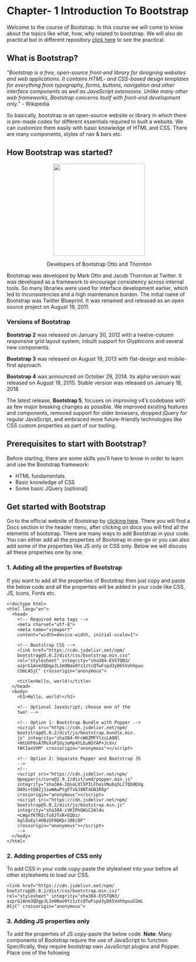 # Chapter- 1 Introduction To Bootstrap

Welcome to the course of Bootstrap. In this course we will come to know about the topics like what, how, why related to bootstrap. We will also do practical but in different repository <a href="https://github.com/Vaibhavpratapsingh22/website">click here</a> to see the practical.

## What is Bootstrap?

*"Bootstrap is a free, open-source front-end library for designing websites and web applications. It contains HTML- and CSS-based design templates for everything from typography, forms, buttons, navigation and other interface components as well as JavaScript extensions. Unlike many other web frameworks, Bootstrap concerns itself with front-end development only."* - Wikipedia

So basically, bootstrap is an open-source website or library in which there is pre-made codes for different essentials required to built a website. We can customize them easily with basic knowledge of HTML and CSS. There are many components, styles of nav & bars etc. 

## How Bootstrap was started?

<p align="center"><img src="https://miro.medium.com/max/450/1*Rn1qm0COeT7oxrSwGzD3GQ@2x.jpeg" height="250px" width="250px"></img></p>

<p align="center">Developers of Bootstrap Otto and Thornton</p>

Bootstrap was developed by Mark Otto and Jacob Thornton at Twitter. It was developed as a framework to encourage consistency across internal tools. So many libraries were used for interface development earlier, which led to inconsistencies and a high maintenance burden. The initial name of Bootstrap was Twitter Blueprint. It was renamed and released as an open source project on August 19, 2011.

### Versions of Bootstrap
**Bootstrap 2** was released on January 30, 2012 with a twelve-column responsive grid layout system, inbuilt support for Glyphicons and several new components.

**Bootstrap 3** was released on August 19, 2013 with flat-design and mobile-first approach.

**Bootstrap 4** was announced on October 29, 2014. Its alpha version was released on August 19, 2015. Stable version was released on January 18, 2018.

The latest release, **Bootstrap 5**, focuses on improving v4’s codebase with as few major breaking changes as possible. We improved existing features and components, removed support for older browsers, dropped jQuery for regular JavaScript, and embraced more future-friendly technologies like CSS custom properties as part of our tooling.

## Prerequisites to start with Bootstrap?

Before starting, there are some skills you’ll have to know in order to learn and use the Bootstrap framework:

- HTML fundamentals
- Basic knowledge of CSS
- Some basic JQuery [optional]

## Get started with Bootstrap

Go to the official website of Bootstrap by <a href="https://getbootstrap.com">clicking here</a>. There you will find a Docs section in the header menu, after clicking on docs you will find all the elements of bootstrap. There are many ways to add Bootstrap in your code. You can either add all the properties of Bootstrap in one-go or you can also add some of the properties like JS only or CSS only. Below we will discuss all these properties one by one.

### 1. Adding all the properties of Bootstrap

If you want to add all the properties of Bootstrap then just copy and paste the below code and all the properties will be added in your code like CSS, JS, Icons, Fonts etc.

~~~
<!doctype html>
<html lang="en">
  <head>
    <!-- Required meta tags -->
    <meta charset="utf-8">
    <meta name="viewport" 
    content="width=device-width, initial-scale=1">

    <!-- Bootstrap CSS -->
    <link href="https://cdn.jsdelivr.net/npm/
    bootstrap@5.0.2/dist/css/bootstrap.min.css" 
    rel="stylesheet" integrity="sha384-EVSTQN3/
    azprG1Anm3QDgpJLIm9Nao0Yz1ztcQTwFspd3yD65Vohhpuu
    COmLASjC" crossorigin="anonymous">

    <title>Hello, world!</title>
  </head>
  <body>
    <h1>Hello, world!</h1>

    <!-- Optional JavaScript; choose one of the 
    two! -->

    <!-- Option 1: Bootstrap Bundle with Popper -->
    <script src="https://cdn.jsdelivr.net/npm/
    bootstrap@5.0.2/dist/js/bootstrap.bundle.min.
    js" integrity="sha384-MrcW6ZMFYlzcLA8Nl
    +NtUVF0sA7MsXsP1UyJoMp4YLEuNSfAP+JcXn/
    tWtIaxVXM" crossorigin="anonymous"></script>

    <!-- Option 2: Separate Popper and Bootstrap JS 
    -->
    <!--
    <script src="https://cdn.jsdelivr.net/npm/
    @popperjs/core@2.9.2/dist/umd/popper.min.js" 
    integrity="sha384-IQsoLXl5PILFhosVNubq5LC7Qb9DXg
    DA9i+tQ8Zj3iwWAwPtgFTxbJ8NT4GN1R8p" 
    crossorigin="anonymous"></script>
    <script src="https://cdn.jsdelivr.net/npm/
    bootstrap@5.0.2/dist/js/bootstrap.min.js" 
    integrity="sha384-cVKIPhGWiC2Al4u
    +LWgxfKTRIcfu0JTxR+EQDz/
    bgldoEyl4H0zUF0QKbrJ0EcQF" 
    crossorigin="anonymous"></script>
    -->
  </body>
</html>
~~~

### 2. Adding properties of CSS only

To add CSS in your code copy-paste the stylesheet <link> into your <head> before all other stylesheets to load our CSS.

~~~
<link href="https://cdn.jsdelivr.net/npm/
bootstrap@5.0.2/dist/css/bootstrap.min.css" 
rel="stylesheet" integrity="sha384-EVSTQN3/
azprG1Anm3QDgpJLIm9Nao0Yz1ztcQTwFspd3yD65VohhpuuCOmL
ASjC" crossorigin="anonymous">
~~~
### 3. Adding JS properties only

To add the properties of JS copy-paste the below code.
**Note**: Many components of Bootstrap require the use of JavaScript to function. Specifically, they require bootstrap own JavaScript plugins and Popper. Place one of the following <script> near the end of your pages, right before the closing </body> tag, to enable them.

~~~
<script src="https://cdn.jsdelivr.net/npm/
bootstrap@5.0.2/dist/js/bootstrap.bundle.min.js" 
integrity="sha384-MrcW6ZMFYlzcLA8Nl
+NtUVF0sA7MsXsP1UyJoMp4YLEuNSfAP+JcXn/tWtIaxVXM" 
crossorigin="anonymous"></script>
~~~

## Why we use Bootstrap?

There are many reason’s why bootstrap is leading the web frameworks race, some of them are:

### 1. Reusability

Bootstrap contains ready made components,CSS styles and plugins that can be included directly into our code.Hence we can make use of these components and styles in our code,which will save time and helps in rapid development of the website/we app.

### 2. Mobile-first

The main priority when we make a website using bootstrap is to be mobile responsive.Mobile-first basically means that we build the website from a smartphone level and then scale it up to conform to the bigger sizes.

### 3. Easy to get started

As it is a open source, so it's totally free to use by anyone. It is easy to get started as it only requires the knowledge of HTML and CSS only.


### 3. Great Grid system

Bootstrap makes use of the powerful 12 column grid system which is easy to use and is very consistent.

## Disadvantages of Bootstrap
### 1.Every Bootstrap Website Looks Similar
A great many of us are tired of seeing the same old Twitter Bootstrap theme again and again. Black header, giant hero, rounded blue buttons, etc.
Yes, although you can customize the header to be a different color, maybe re-color some of the buttons, use a different font. Ultimately, however, that doesn’t change anything—it still looks like Bootstrap.

### 2. Can be Heavy
While it’s easy to build a responsive website with Bootstrap, the end results can be quite a bit heavy for the users in terms of slower loading times, as well as battery drain issues. Also, the files generated by Bootstrap can be huge in size, which can slow things down for you quite heavily. You might be able to go on and delete things manually, but this again defeats the purpose of using the framework at all.

### 3. Lots of changes required
Can require lots of overriding styles or rewriting their files if you have lots of customizations or want to deviate from Bootstrap structure.

## Summary
Working with Bootstrap is really very easy as it allows us to use the elements to give an awesome and attractive look to our website for free. After going through this chapter you can easily start with the Bootstrap and start building a website with the flow of the course. I will also be doing practical implementation but in different repository <a href="https://github.com/Vaibhavpratapsingh22/website">click here</a> to go my practical repo.

![edit2](https://img.shields.io/static/v1?label=Source&message=https://medium.com&color=red)![edit](https://img.shields.io/static/v1?label=PRs&message=Welcome&color=<COLOR>)[![Awesome](https://cdn.rawgit.com/sindresorhus/awesome/d7305f38d29fed78fa85652e3a63e154dd8e8829/media/badge.svg)](https://github.com/sindresorhus/awesome#readme)